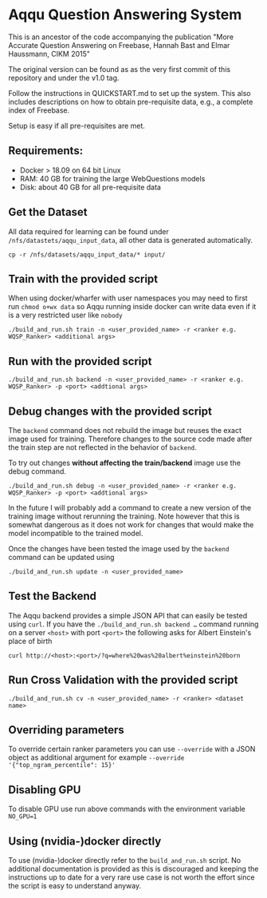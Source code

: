 # Aqqu Question Answering System

This is an ancestor of the code accompanying the publication "More Accurate
Question Answering on Freebase, Hannah Bast and Elmar Haussmann, CIKM 2015"

The original version can be found as as the very first commit of this
repository and under the v1.0 tag.

Follow the instructions in QUICKSTART.md to set up the system. This also
includes descriptions on how to obtain pre-requisite data, e.g., a complete
index of Freebase.

Setup is easy if all pre-requisites are met.

## Requirements:

* Docker > 18.09 on 64 bit Linux
* RAM: 40 GB for training the large WebQuestions models
* Disk: about 40 GB for all pre-requisite data

## Get the Dataset

All data required for learning can be found under
`/nfs/datastets/aqqu_input_data`, all other data is generated automatically.

    cp -r /nfs/datasets/aqqu_input_data/* input/

## Train with the provided script
When using docker/wharfer with user namespaces you may need to first run
`chmod o+wx data` so Aqqu running inside docker can write data even if it is
a very restricted user like `nobody`

    ./build_and_run.sh train -n <user_provided_name> -r <ranker e.g. WQSP_Ranker> <additional args>

## Run with the provided script

    ./build_and_run.sh backend -n <user_provided_name> -r <ranker e.g. WQSP_Ranker> -p <port> <addtional args>

## Debug changes with the provided script
The `backend` command does not rebuild the image but reuses the exact image
used for training. Therefore changes to the source code made after the train
step are not reflected in the behavior of `backend`.

To try out changes **without affecting the train/backend** image use the debug
command.

    ./build_and_run.sh debug -n <user_provided_name> -r <ranker e.g. WQSP_Ranker> -p <port> <addtional args>

In the future I will probably add a command to create a new version of the
training image without rerunning the training. Note however that this is
somewhat dangerous as it does not work for changes that would make the model
incompatible to the trained model.

Once the changes have been tested the image used by the `backend` command can
be updated using

    ./build_and_run.sh update -n <user_provided_name>

Test the Backend
----------------
The Aqqu backend provides a simple JSON API that can easily be tested using
`curl`. If you have the `./build_and_run.sh backend …` command running on
a server `<host>` with port `<port>` the following asks for Albert Einstein's
place of birth

    curl http://<host>:<port>/?q=where%20was%20albert%einstein%20born

## Run Cross Validation with the provided script

    ./build_and_run.sh cv -n <user_provided_name> -r <ranker> <dataset name>

## Overriding parameters
To override certain ranker parameters you can use `--override` with a JSON object as additional argument for example
`--override '{"top_ngram_percentile": 15}'`

## Disabling GPU
To disable GPU use run above commands with the environment variable `NO_GPU=1`

## Using (nvidia-)docker directly
To use (nvidia-)docker directly refer to the `build_and_run.sh` script. No
additional documentation is provided as this is discouraged and keeping the
instructions up to date for a very rare use case is not worth the effort since
the script is easy to understand anyway.
